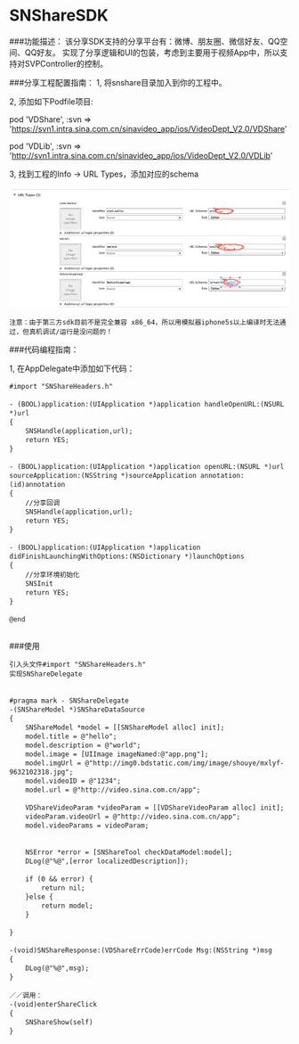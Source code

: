 SNShareSDK
==========

###功能描述：
该分享SDK支持的分享平台有：微博、朋友圈、微信好友、QQ空间、QQ好友。
实现了分享逻辑和UI的包装，考虑到主要用于视频App中，所以支持对SVPController的控制。


###分享工程配置指南：
1,  将snshare目录加入到你的工程中。

2,  添加如下Podfile项目:

pod 'VDShare', :svn => 'https://svn1.intra.sina.com.cn/sinavideo_app/ios/VideoDept_V2.0/VDShare'

pod 'VDLib', :svn => 'http://svn1.intra.sina.com.cn/sinavideo_app/ios/VideoDept_V2.0/VDLib'   
   
3,  找到工程的Info -> URL Types，添加对应的schema

![image](https://github.com/qq644531343/iosTool/blob/master/screenshot/shareConfigInfo.png)

`注意：由于第三方sdk目前不是完全兼容 x86_64，所以用模拟器iphone5s以上编译时无法通过，但真机调试/运行是没问题的！`

###代码编程指南：

1, 在AppDelegate中添加如下代码：

```
#import "SNShareHeaders.h"

- (BOOL)application:(UIApplication *)application handleOpenURL:(NSURL *)url
{
    SNSHandle(application,url);
    return YES;
}

- (BOOL)application:(UIApplication *)application openURL:(NSURL *)url sourceApplication:(NSString *)sourceApplication annotation:(id)annotation
{
    //分享回调
    SNSHandle(application,url);
    return YES;
}

- (BOOL)application:(UIApplication *)application didFinishLaunchingWithOptions:(NSDictionary *)launchOptions
{
    //分享环境初始化
    SNSInit
    return YES;
}

@end


```


###使用
```
引入头文件#import "SNShareHeaders.h"
实现SNShareDelegate


#pragma mark - SNShareDelegate
-(SNShareModel *)SNShareDataSource
{
    SNShareModel *model = [[SNShareModel alloc] init];
    model.title = @"hello";
    model.description = @"world";
    model.image = [UIImage imageNamed:@"app.png"];
    model.imgUrl = @"http://img0.bdstatic.com/img/image/shouye/mxlyf-9632102318.jpg";
    model.videoID = @"1234";
    model.url = @"http://video.sina.com.cn/app";
    
    VDShareVideoParam *videoParam = [[VDShareVideoParam alloc] init];
    videoParam.videoUrl = @"http://video.sina.com.cn/app";
    model.videoParams = videoParam;

    
    NSError *error = [SNShareTool checkDataModel:model];
    DLog(@"%@",[error localizedDescription]);
    
    if (0 && error) {
        return nil;
    }else {
        return model;
    }
    
}

-(void)SNShareResponse:(VDShareErrCode)errCode Msg:(NSString *)msg
{
    DLog(@"%@",msg);
}

／／调用：
-(void)enterShareClick
{
    SNShareShow(self)
}


```

